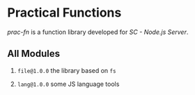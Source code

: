 # Practical Functions

*prac-fn* is a function library developed for *SC - Node.js Server*.

## All Modules

1. `file@1.0.0` the library based on `fs`

2. `lang@1.0.0` some JS language tools
